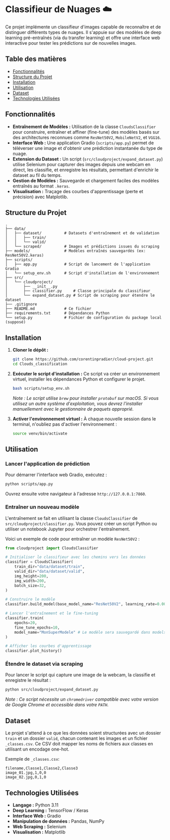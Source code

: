 # Classifieur de Nuages ☁️

Ce projet implémente un classifieur d'images capable de reconnaître et de distinguer différents types de nuages. Il s'appuie sur des modèles de deep learning pré-entraînés (via du transfer learning) et offre une interface web interactive pour tester les prédictions sur de nouvelles images.

## Table des matières
* [Fonctionnalités](#fonctionnalités)
* [Structure du Projet](#structure-du-projet)
* [Installation](#installation)
* [Utilisation](#utilisation)
* [Dataset](#dataset)
* [Technologies Utilisées](#technologies-utilisées)

## Fonctionnalités

*   **Entraînement de Modèles :** Utilisation de la classe `CloudsClassifier` pour construire, entraîner et affiner (fine-tune) des modèles basés sur des architectures reconnues comme `ResNet50V2`, `MobileNetV2`, et `VGG16`.
*   **Interface Web :** Une application Gradio (`scripts/app.py`) permet de téléverser une image et d'obtenir une prédiction instantanée du type de nuage.
*   **Extension du Dataset :** Un script (`src/cloudproject/expand_dataset.py`) utilise Selenium pour capturer des images depuis une webcam en direct, les classifie, et enregistre les résultats, permettant d'enrichir le dataset au fil du temps.
*   **Gestion de Modèles :** Sauvegarde et chargement faciles des modèles entraînés au format `.keras`.
*   **Visualisation :** Traçage des courbes d'apprentissage (perte et précision) avec Matplotlib.

## Structure du Projet

```
.
├── data/
│   ├── dataset/          # Datasets d'entraînement et de validation
│   │   ├── train/
│   │   └── valid/
│   └── scraped/          # Images et prédictions issues du scraping
├── models/               # Modèles entraînés sauvegardés (ex: ResNet50V2.keras)
├── scripts/
│   ├── app.py            # Script de lancement de l'application Gradio
│   └── setup_env.sh      # Script d'installation de l'environnement
├── src/
│   └── cloudproject/
│       ├── __init__.py
│       ├── classifier.py     # Classe principale du classifieur
│       └── expand_dataset.py # Script de scraping pour étendre le dataset
├── .gitignore
├── README.md             # Ce fichier
├── requirements.txt      # Dépendances Python
└── setup.py              # Fichier de configuration du package local (supposé)
```

## Installation

1.  **Cloner le dépôt :**
    ```bash
    git clone https://github.com/corentinpradier/cloud-project.git
    cd Clouds_classification
    ```

2.  **Exécuter le script d'installation :**
    Ce script va créer un environnement virtuel, installer les dépendances Python et configurer le projet.
    ```bash
    bash scripts/setup_env.sh
    ```
    *Note : Le script utilise `brew` pour installer `protobuf` sur macOS. Si vous utilisez un autre système d'exploitation, vous devrez l'installer manuellement avec le gestionnaire de paquets approprié.*

3.  **Activer l'environnement virtuel :**
    À chaque nouvelle session dans le terminal, n'oubliez pas d'activer l'environnement :
    ```bash
    source venv/bin/activate
    ```

## Utilisation

### Lancer l'application de prédiction

Pour démarrer l'interface web Gradio, exécutez :
```bash
python scripts/app.py
```
Ouvrez ensuite votre navigateur à l'adresse `http://127.0.0.1:7860`.

### Entraîner un nouveau modèle

L'entraînement se fait en utilisant la classe `CloudsClassifier` de `src/cloudproject/classifier.py`. Vous pouvez créer un script Python ou utiliser un notebook Jupyter pour orchestrer l'entraînement.

Voici un exemple de code pour entraîner un modèle `ResNet50V2` :
```python
from cloudproject import CloudsClassifier

# Initialiser le classifieur avec les chemins vers les données
classifier = CloudsClassifier(
    train_dir="data/dataset/train",
    valid_dir="data/dataset/valid",
    img_height=200,
    img_width=200,
    batch_size=32,
)

# Construire le modèle
classifier.build_model(base_model_name="ResNet50V2", learning_rate=0.001)

# Lancer l'entraînement et le fine-tuning
classifier.train(
    epochs=20,
    fine_tune_epochs=10,
    model_name="MonSuperModele" # Le modèle sera sauvegardé dans models/MonSuperModele.keras
)

# Afficher les courbes d'apprentissage
classifier.plot_history()
```

### Étendre le dataset via scraping

Pour lancer le script qui capture une image de la webcam, la classifie et enregistre le résultat :
```bash
python src/cloudproject/expand_dataset.py
```
*Note : Ce script nécessite un `chromedriver` compatible avec votre version de Google Chrome et accessible dans votre `PATH`.*

## Dataset

Le projet s'attend à ce que les données soient structurées avec un dossier `train` et un dossier `valid`, chacun contenant les images et un fichier `_classes.csv`. Ce CSV doit mapper les noms de fichiers aux classes en utilisant un encodage one-hot.

Exemple de `_classes.csv`:
```csv
filename,Classe1,Classe2,Classe3
image_01.jpg,1,0,0
image_02.jpg,0,1,0
```

## Technologies Utilisées

*   **Langage :** Python 3.11
*   **Deep Learning :** TensorFlow / Keras
*   **Interface Web :** Gradio
*   **Manipulation de données :** Pandas, NumPy
*   **Web Scraping :** Selenium
*   **Visualisation :** Matplotlib
